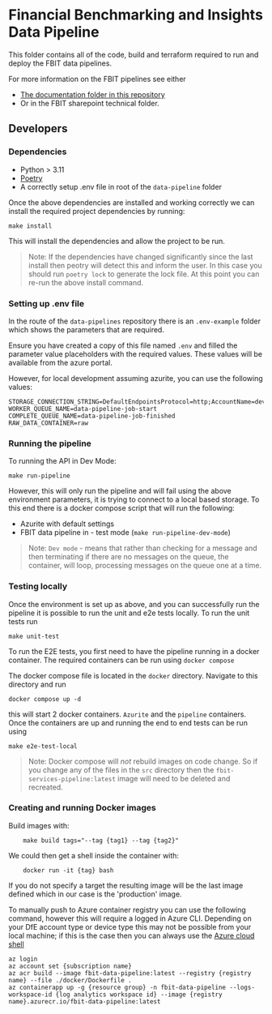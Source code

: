 # Financial Benchmarking and Insights Data Pipeline

This folder contains all of the code, build and terraform required to run and deploy the FBIT data pipelines.

For more information on the FBIT pipelines see either

* [The documentation folder in this repository](https://github.com/DFE-Digital/education-benchmarking-and-insights/tree/main/documentation)
* Or in the FBIT sharepoint technical folder.

## Developers

### Dependencies

* Python > 3.11
* [Poetry](https://python-poetry.org/docs/)
* A correctly setup .env file in root of the `data-pipeline` folder

Once the above dependencies are installed and working correctly we can install the required project dependencies by running:

    make install

This will install the dependencies and allow the project to be run. 

> Note: If the dependencies have changed significantly since the last install then peotry will detect this and inform the user. In this case you should run `poetry lock` to generate the lock file. At this point you can re-run the above install command. 

### Setting up .env file

In the route of the `data-pipelines` repository there is an `.env-example` folder which shows the parameters that are required.

Ensure you have created a copy of this file named `.env` and filled the parameter value placeholders with the required values. These values will be available from the azure portal.

However, for local development assuming azurite, you can use the following values: 

    STORAGE_CONNECTION_STRING=DefaultEndpointsProtocol=http;AccountName=devstoreaccount1;AccountKey=Eby8vdM02xNOcqFlqUwJPLlmEtlCDXJ1OUzFT50uSRZ6IFsuFq2UVErCz4I6tq/K1SZFPTOtr/KBHBeksoGMGw==;BlobEndpoint=http://127.0.0.1:10000/devstoreaccount1;QueueEndpoint=http://127.0.0.1:10001/devstoreaccount1;TableEndpoint=http://127.0.0.1:10002/devstoreaccount1;
    WORKER_QUEUE_NAME=data-pipeline-job-start
    COMPLETE_QUEUE_NAME=data-pipeline-job-finished
    RAW_DATA_CONTAINER=raw

### Running the pipeline   

To running the API in Dev Mode:

    make run-pipeline

However, this will only run the pipeline and will fail using the above environment parameters, it is trying to connect to a local based storage. To this end there is a docker compose script that will run the following:

* Azurite with default settings
* FBIT data pipeline in - test mode (`make run-pipeline-dev-mode`)

> Note: `Dev mode` - means that rather than checking for a message and then terminating if there are no messages on the queue, the container, will loop, processing messages on the queue one at a time.

### Testing locally
Once the environment is set up as above, and you can successfully run the pipeline it is possible to run the unit and e2e tests locally.
To run the unit tests run

    make unit-test

To run the E2E tests, you first need to have the pipeline running in a docker container. The required containers can be run using `docker compose`

The docker compose file is located in the `docker` directory. Navigate to this directory and run

    docker compose up -d

this will start 2 docker containers. `Azurite` and the `pipeline` containers. Once the containers are up and running the end to end tests can be run using

    make e2e-test-local

> Note: Docker compose will *not* rebuild images on code change. So if you change any of the files in the `src` directory then the `fbit-services-pipeline:latest` image will need to be deleted and recreated.

### Creating and running Docker images

Build images with:

        make build tags="--tag {tag1} --tag {tag2}"

We could then get a shell inside the container with:

        docker run -it {tag} bash

If you do not specify a target the resulting image will be the last image defined which in our case is the 'production' image.

To manually push to Azure container registry you can use the following command, however this will require a logged in Azure CLI. Depending on your DfE account type or device type this may not be possible from your local machine; if this is the case then you can always use the [Azure cloud shell](https://learn.microsoft.com/en-gb/azure/cloud-shell/overview)

    az login
    az account set {subscription name}
    az acr build --image fbit-data-pipeline:latest --registry {registry name} --file ./docker/Dockerfile .
    az containerapp up -g {resource group} -n fbit-data-pipeline --logs-workspace-id {log analytics workspace id} --image {registry name}.azurecr.io/fbit-data-pipeline:latest